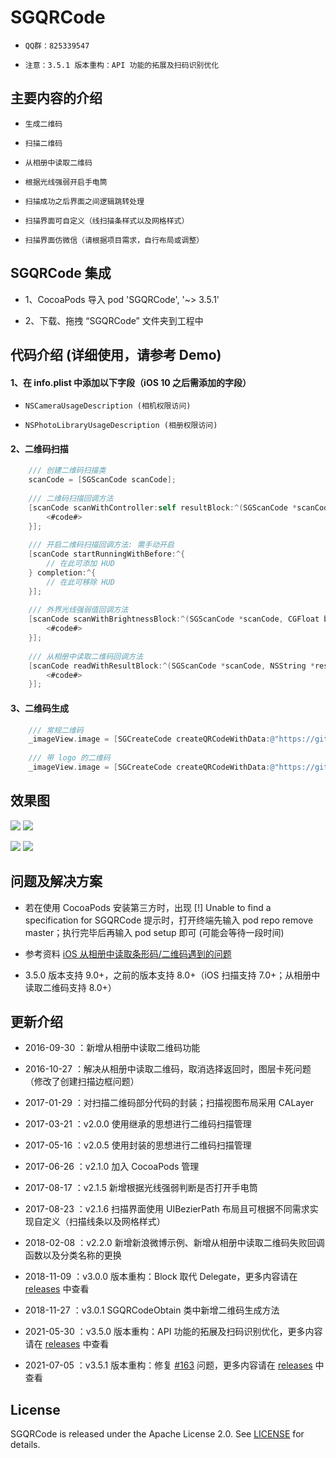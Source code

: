 
# SGQRCode

* `QQ群：825339547`

* `注意：3.5.1 版本重构：API 功能的拓展及扫码识别优化`

## 主要内容的介绍

* `生成二维码`<br>

* `扫描二维码`<br>

* `从相册中读取二维码`<br>

* `根据光线强弱开启手电筒`<br>

* `扫描成功之后界面之间逻辑跳转处理`<br>

* `扫描界面可自定义（线扫描条样式以及网格样式）`<br>

* `扫描界面仿微信（请根据项目需求，自行布局或调整）`<br>


## SGQRCode 集成

* 1、CocoaPods 导入 pod 'SGQRCode', '~> 3.5.1'

* 2、下载、拖拽 “SGQRCode” 文件夹到工程中


## 代码介绍 (详细使用，请参考 Demo)

#### 1、在 info.plist 中添加以下字段（iOS 10 之后需添加的字段）

* `NSCameraUsageDescription (相机权限访问)`<br>

* `NSPhotoLibraryUsageDescription (相册权限访问)`<br>

#### 2、二维码扫描

```Objective-C
    /// 创建二维码扫描类
    scanCode = [SGScanCode scanCode];
    
    /// 二维码扫描回调方法
    [scanCode scanWithController:self resultBlock:^(SGScanCode *scanCode, NSString *result) {
        <#code#>
    }];
    
    /// 开启二维码扫描回调方法: 需手动开启
    [scanCode startRunningWithBefore:^{
        // 在此可添加 HUD
    } completion:^{
        // 在此可移除 HUD
    }];
    
    /// 外界光线强弱值回调方法
    [scanCode scanWithBrightnessBlock:^(SGScanCode *scanCode, CGFloat brightness) {
        <#code#>
    }];
    
    /// 从相册中读取二维码回调方法    
    [scanCode readWithResultBlock:^(SGScanCode *scanCode, NSString *result) {
        <#code#>
    }];
```

#### 3、二维码生成

```Objective-C
    /// 常规二维码
    _imageView.image = [SGCreateCode createQRCodeWithData:@"https://github.com/kingsic" size:size];
    
    /// 带 logo 的二维码
    _imageView.image = [SGCreateCode createQRCodeWithData:@"https://github.com/kingsic" size:size logoImage:logoImage ratio:ratio];
```


## 效果图

![](https://github.com/kingsic/SGQRCode/raw/master/Picture/sorgle1.png)       ![](https://github.com/kingsic/SGQRCode/raw/master/Picture/sorgle2.png)

![](https://github.com/kingsic/SGQRCode/raw/master/Picture/sorgle3.png)       ![](https://github.com/kingsic/SGQRCode/raw/master/Picture/sorgle4.png)


## 问题及解决方案

* 若在使用 CocoaPods 安装第三方时，出现 [!] Unable to find a specification for SGQRCode 提示时，打开终端先输入 pod repo remove master；执行完毕后再输入 pod setup 即可 (可能会等待一段时间)

* 参考资料 [iOS 从相册中读取条形码/二维码遇到的问题](https://blog.csdn.net/gaomingyangc/article/details/54017879)

* 3.5.0 版本支持 9.0+，之前的版本支持 8.0+（iOS 扫描支持 7.0+；从相册中读取二维码支持 8.0+）


## 更新介绍

* 2016-09-30 ：新增从相册中读取二维码功能

* 2016-10-27 ：解决从相册中读取二维码，取消选择返回时，图层卡死问题（修改了创建扫描边框问题）

* 2017-01-29 ：对扫描二维码部分代码的封装；扫描视图布局采用 CALayer

* 2017-03-21 ：v2.0.0 使用继承的思想进行二维码扫描管理

* 2017-05-16 ：v2.0.5 使用封装的思想进行二维码扫描管理

* 2017-06-26 ：v2.1.0 加入 CocoaPods 管理

* 2017-08-17 ：v2.1.5 新增根据光线强弱判断是否打开手电筒

* 2017-08-23 ：v2.1.6 扫描界面使用 UIBezierPath 布局且可根据不同需求实现自定义（扫描线条以及网格样式）

* 2018-02-08 ：v2.2.0 新增新浪微博示例、新增从相册中读取二维码失败回调函数以及分类名称的更换

* 2018-11-09 ：v3.0.0 版本重构：Block 取代 Delegate，更多内容请在 [releases](https://github.com/kingsic/SGQRCode/releases) 中查看

* 2018-11-27 ：v3.0.1 SGQRCodeObtain 类中新增二维码生成方法

* 2021-05-30 ：v3.5.0 版本重构：API 功能的拓展及扫码识别优化，更多内容请在 [releases](https://github.com/kingsic/SGQRCode/releases/tag/3.5.0) 中查看

* 2021-07-05 ：v3.5.1 版本重构：修复 [#163](https://github.com/kingsic/SGQRCode/issues/163) 问题，更多内容请在 [releases](https://github.com/kingsic/SGQRCode/releases/tag/3.5.1) 中查看


## License
SGQRCode is released under the Apache License 2.0. See [LICENSE](https://github.com/kingsic/SGQRCode/blob/master/LICENSE) for details.
